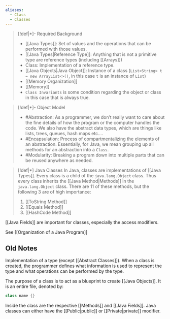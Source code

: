 ```yaml
---
aliases:
  - Class
  - Classes
---
```

>[!def|*]- Required Background
> - [[Java Types]]: Set of values and the operations that can be performed with those values.
> - [[Java Types|Reference Type]]: Anything that is not a primitive type are reference types (including [[Arrays]])
> - Class: Implementation of a reference type.
> - [[Java Objects|Java Object]]: Instance of a class (`List<String> t = new ArrayList<>()`, in this case `t` is an instance of `List`)
> - [[Memory Organization]]
> - [[Memory]]
> - `Class Invariants` is some condition regarding the object or class in this case that is always true.

>[!def|*]- Object Model
> - #Abstraction: As a programmer, we don’t really want to care about the fine details of how the program or the computer handles the code. We also have the abstract data types, which are things like lists, trees, queues, hash maps etc.…
> - #Encapsulation: Process of compartmentalizing the elements of an abstraction. Essentially, for Java, we mean grouping up all methods for an abstraction into a `Class`.
> - #Modularity: Breaking a program down into multiple parts that can be reused anywhere as needed.

>[!def|*] Java Classes
>In Java, classes are implementations of [[Java Types]]. Every class is a child of the `java.lang.Object` class. Thus every class inherits the [[Java Method|Methods]] in the `java.lang.Object` class. There are $11$ of these methods, but the following $3$ are of high importance:
>1. [[ToString Method]]
>2. [[Equals Method]]
>3. [[HashCode Method]]

[[Java Fields]] are important for classes, especially the access modifiers.

See [[Organization of a Java Program]]

## Old Notes
Implementation of a type (except [[Abstract Classes]]). When a class is created, the programmer defines what information is used to represent the type and what operations can be performed by the type.

The purpose of a class is to act as a blueprint to create [[Java Objects]]. It is an entire file, denoted by:
```java
class name {}
```
Inside the class are the respective [[Methods]] and [[Java Fields]]. Java classes can either have the [[Public|public]] or [[Private|private]] modifier. 